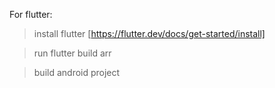For flutter:

> install flutter [https://flutter.dev/docs/get-started/install]

> run flutter build arr 

> build android project